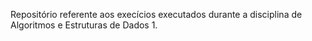 Repositório referente aos execícios executados durante a disciplina de Algoritmos e Estruturas de Dados 1.
